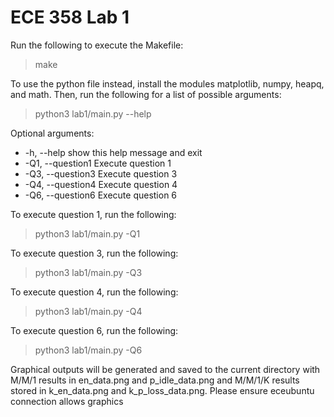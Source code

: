 # ECE 358 Lab 1

Run the following to execute the Makefile:

> make

To use the python file instead, install the modules matplotlib, numpy, heapq, and math.
Then, run the following for a list of possible arguments:

> python3 lab1/main.py --help

Optional arguments:

* -h, --help show this help message and exit
* -Q1, --question1 Execute question 1
* -Q3, --question3 Execute question 3
* -Q4, --question4 Execute question 4
* -Q6, --question6 Execute question 6

To execute question 1, run the following:

> python3 lab1/main.py -Q1

To execute question 3, run the following:

> python3 lab1/main.py -Q3

To execute question 4, run the following:

> python3 lab1/main.py -Q4

To execute question 6, run the following:

> python3 lab1/main.py -Q6

Graphical outputs will be generated and saved to the current directory with M/M/1 results in en_data.png and p_idle_data.png
and M/M/1/K results stored in k_en_data.png and k_p_loss_data.png. Please ensure eceubuntu connection allows graphics
